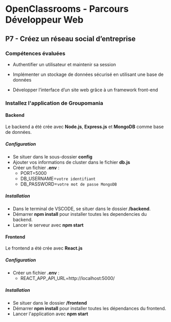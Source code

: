 # OpenClassrooms - Parcours Développeur Web

## P7 - Créez un réseau social d’entreprise

### Compétences évaluées

- Authentifier un utilisateur et maintenir sa session

- Implémenter un stockage de données sécurisé en utilisant une base de données

- Développer l’interface d’un site web grâce à un framework front-end


### Installez l'application de Groupomania

#### Backend
Le backend a été crée avec **Node.js**, **Express.js** et **MongoDB** comme base de données.

##### Configuration
- Se situer dans le sous-dossier **config**
- Ajouter vos informations de cluster dans le fichier **db.js**
- Créer un fichier **.env** : 
  - PORT=5000
  - DB_USERNAME=`votre identifiant`
  - DB_PASSWORD=`votre mot de passe MongoDB`

##### Installation
- Dans le terminal de VSCODE, se situer dans le dossier **/backend**.
- Démarrer **npm install** pour installer toutes les dependencies du backend.
- Lancer le serveur avec **npm start** 


#### Frontend
Le frontend a été crée avec **React.js**

##### Configuration

- Créer un fichier **.env** : 
  - REACT_APP_API_URL=http://localhost:5000/
##### Installation
- Se situer dans le dossier **/frontend**
- Démarrer **npm install** pour installer toutes les dépendances du frontend.
- Lancer l'application avec **npm start**